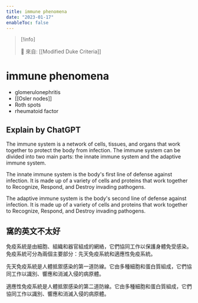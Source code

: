 ```yaml
---
title: immune phenomena
date: "2023-01-17"
enableToc: false
---
```


> [!info]
>
> 🌱 來自: [[Modified Duke Criteria]]

# immune phenomena

* glomerulonephritis
* [[Osler nodes]]
* Roth spots
* rheumatoid factor


## Explain by ChatGPT


The immune system is a network of cells, tissues, and organs that work together to protect the body from infection. The immune system can be divided into two main parts: the innate immune system and the adaptive immune system.

The innate immune system is the body's first line of defense against infection. It is made up of a variety of cells and proteins that work together to Recognize, Respond, and Destroy invading pathogens.

The adaptive immune system is the body's second line of defense against infection. It is made up of a variety of cells and proteins that work together to Recognize, Respond, and Destroy invading pathogens.

## 窩的英文不太好

免疫系統是由細胞、組織和器官組成的網絡，它們協同工作以保護身體免受感染。免疫系統可分為兩個主要部分：先天免疫系統和適應性免疫系統。

先天免疫系統是人體抵禦感染的第一道防線。它由多種細胞和蛋白質組成，它們協同工作以識別、響應和消滅入侵的病原體。

適應性免疫系統是人體抵禦感染的第二道防線。它由多種細胞和蛋白質組成，它們協同工作以識別、響應和消滅入侵的病原體。
